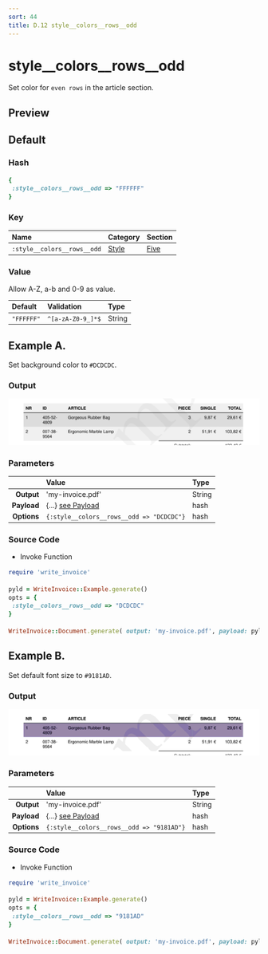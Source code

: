 ```yaml
---
sort: 44
title: D.12 style__colors__rows__odd
---
```

# style__colors__rows__odd

Set color for `even rows` in the article section.


## Preview

<div >
    <canvas id='canvas' search=':style__colors__rows__odd' palette='option_detail'></canvas>
</div>
<script src="../assets/js/marker.js"></script>  

 
## Default

### Hash

```ruby
{
 :style__colors__rows__odd => "FFFFFF"
} 
```

### Key

| **Name** | **Category** | **Section** |
| :--- | :--- | :--- |
| ```:style__colors__rows__odd``` |  [Style](./#style) | [Five](/sections/five) |

### Value

Allow A-Z, a-b and 0-9 as value.

| **Default**| **Validation**| **Type** |
| :--- | :--- | :--- |
| ```"FFFFFF"``` | ```^[a-zA-Z0-9_]*$``` | String |

## Example A.

Set background color to `#DCDCDC`.

### Output

<img src="../assets/images/options/style__colors__rows__odd--a.png">



### Parameters

| | **Value** | **Type** |
|------:|:------|:------|
| **Output** | 'my-invoice.pdf' | String |
| **Payload** | {...} [see Payload](../payload) | hash |
| **Options** | ```{:style__colors__rows__odd => "DCDCDC"}``` | hash |


### Source Code

* Invoke Function

```ruby
require 'write_invoice'
 
pyld = WriteInvoice::Example.generate()
opts = {
 :style__colors__rows__odd => "DCDCDC"
}
 
WriteInvoice::Document.generate( output: 'my-invoice.pdf', payload: pyld, options: opts )

```

## Example B.

Set default font size to `#9181AD`.

### Output

<img src="../assets/images/options/style__colors__rows__odd--b.png">



### Parameters

| | **Value** | **Type** |
|------:|:------|:------|
| **Output** | 'my-invoice.pdf' | String |
| **Payload** | {...} [see Payload](../payload) | hash |
| **Options** | ```{:style__colors__rows__odd => "9181AD"}``` | hash |


### Source Code

* Invoke Function

```ruby
require 'write_invoice'
 
pyld = WriteInvoice::Example.generate()
opts = {
 :style__colors__rows__odd => "9181AD"
}
 
WriteInvoice::Document.generate( output: 'my-invoice.pdf', payload: pyld, options: opts )

```

